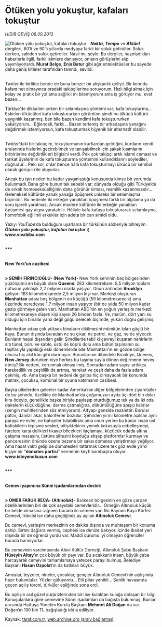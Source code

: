 # Ötüken yolu yokuştur, kafaları tokuştur

*HIDIR GEVİŞ 08.09.2013*

<div class="yazi"><img align="left" alt="Ötüken yolu yokuştur, kafaları tokuştur" border="0" src="http://www.taraf.com.tr/fotoraflar/makaleler/otuken-yolu-yokustur-kafalari-tokustur_3458_orijinal.jpg" style="border-right-width:10px; border-color:#FFFFFF"/><p><b><i>Nokta</i></b>, <b><i>Tempo</i></b> ve <b><i>Aktüel</i></b> dergileri, 80’li ve 90’lı yıllarda medyaya farklı bir soluk getirdiler. Soluk derken, sahiden soluk getirdiler. Nasıl mı, şöyle: Bu dergiler, hazırladıkları haberlerle ilgili, farklı isimlere danışıyor, onların görüşlerini alıp yayımlıyorlardı. <b>Murat Belge</b>, <b>Enis Batur</b> gibi ağır entelektüeller bu sayede daha geniş kitleler tarafından tanındı, sevildi.</p>
<p><i><br/>Twitter</i> ile birlikte bende de buna benzer bir alışkanlık gelişti. Bir konuda kafam net olmayınca oradaki takipçilerime soruyorum. Hızlı bilgi almak için kolay ve pratik bir yol ama sağlıklı mı bilemiyorum ama iş görüyor mu, evet bazen...</p>
<p>Türkiye’de dikkatimi çeken bir selamlaşma yöntemi var; kafa tokuşturma... Eskiden ülkücüleri kafa tokuştururken görürdüm şimdi bu ülkücü kültürü yaygınlık kazanmış, ben bile bazen kendimi kafa tokuştururken yakalıyorum... Eğlenceli, farklı... Bazen terlemiş bir arkadaşına yanağını değdirmek istemiyorsun, kafa tokuşturmak hijyenik bir alternatif olabilir.</p>
<p><i><br/>Twitter</i>’daki bir takipçim, tokuşturmanın kurtlardan geldiğini, kurtların kendi aralarında hislerini geçirebilmek ve tanışabilmek için şakak kısımlarını birbirlerine değdirdikleri bilgisini verdi. Pek çok takipçi artık İslami cemaat ve tarikat üyelerinin de kafa tokuşturma yöntemini kullandıklarını söylediler, doğrudur... Peki sol, onlar bence hâlâ kafa tokuşturmayı ülkücü bir sembol olarak görüp irrite oluyorlar. </p>
<p>Ancak bu işin neden bu kadar yaygınlaştığı konusunda kimse bir yorumda bulunmadı. Bana göre bunun tek sebebi var; dünyada olduğu gibi Türkiye’de de erkek homoseksüelliğinin daha görünür olması, resmîlik kazanmasıdır... Geleneksel kültürde yanak yanağa öpüşmek uniseks bir selamlaşma biçimidir. Bu nedenle iki erkeğin yanaktan öpüşmesi farklı bir algılama ya da soru işareti yaratmaz. Ancak modern kültürde iki erkeğin yanaktan öpüşmesi gay algısı yaratabilir. Hâliyle kafa kafaya tokuşturarak selamlaşma, homofobik eğilimli erkekler için adeta bir can simidi oldu.</p>
<p>Yazıyı <i>YouTube</i>’da bulduğum uyarlama bir türkünün sözleriyle bitireyim: <b><i>Ötüken yolu yokuştur, kafaları tokuştur </i>:)</b> <b><br/>www.vivahiba.com</b></p>
<p><b><br/>***</b></p>
<p><b><br/>New York’un cazibesi</b></p>
<p><b><br/>» SEMİH FIRINCIOĞLU- (New York)- </b>New York şehrinin beş bölgesinden yüzölçümü en büyük olanı <b>Queens</b>: 283 kilometrekare. 8,5 milyon toplam nüfusun yaklaşık 2,2 milyonu orada yaşıyor. Onun ardından <b>Brooklyn</b> geliyor: 183 kilometrekarede 2,5 milyon kişi var. Merkezi oluşturan <b>Manhattan</b> adası beş bölgenin en küçüğü (59 kilometrekarecik) ama üzerinde neredeyse 1,7 milyon insan yaşıyor (bir de yılda 50 milyon kadar gezip görmeye gelen var). Manhattan ABD’nin en yoğun yerleşim merkezi: kilometrekareye düşen kişi sayısı 26 binden fazla. Ve, malûm, dört yanı su olduğu için binalar yana değil göğü delecek biçimde, yukarı doğru gelişmiş.</p>
<p>Manhattan adası çok yüksek binaların dikilmesini mümkün kılan güçlü bir kaya. Bunun dışında buradan ne su çıkar, ne petrol, ne gaz, ne de yiyecek. Bunların hepsi dışarıdan gelir. Şimdilerde tabii ki çevreyi kuşatan nehirlerin altı tünel, boru ve kablo, üstü de köprü dolu ama bütün taşımanın su taşıtlarıyla yapıldığı eski dönemlerde bile Manhattan’ın en gözde bölge olması hiç akıl kârı gibi durmuyor. Burunlarının dibindeki Brooklyn, Queens, <b>New Jersey</b> dururken niye herkes bu taşıma suyla dönen değirmene heves etmiş? Bir nedeni, korunmalı olması imiş. Sonradan adam sayısı arttıkça hareketlilik ve çeşitlilik de artmış, hareket ve çeşit daha da fazla adam çekmiş, vb. Ama başka bir nedeni de galiba hiç olmayacak bir konumda matrak, çocuksu, komünal bir oyuna katılmanın cazibesi. </p>
<p>Başka ülkelerden gelenler kadar Amerika’nın diğer bölgelerinden ziyaretçiler de bu şehirde, özellikle de Manhattan’da çoğumuzun ayda üç-dört bin dolar kira ödeyip, genellikle başka biriyle paylaşıp oturduğumuz tek ya da iki oda dairelerin küçüklüğüne, derme çatmalığına, döküntülüğüne apışıp kalırlar (zengin muhitlerinden söz etmiyorum). Altyapı genelde rezalettir: Borular patlar, damlar akar, kaloriferler bozulur. Şehirden yirmi kilometre açılsan aynı paraya ne evler, ne bahçeler tutabilirsin ama onun yerine bu kadar insan üst kattakilerin tepişme sesleri, bitişiktekinin yemek kokusuyla cebelleşmeyi, farelere karşı delikleri tıkayıp böcekleri ilaçlamayı, küçücük odada altına çalışma masasını, üstüne şiltesini koyduğu ahşap platformlar kurmayı ve penceresinin önünde özene bezene bir saksı domates yetiştirmeyi yeğliyor. Ama hasat vakti gelip de domatesleri tattırmak üzere tek göz evde yirmi kişiye bir “<b>domates partisi</b>” vermenin keyfi bambaşka oluyor.<b><br/>www.isteyenokusun.com</b></p>
<p><b><br/>***</b></p>
<p><b><br/>Cemevi yapımına Sünni işadamlarından destek</b></p>
<p><b><br/>» </b><b>ÖMER FARUK RECA- (Altınoluk)-</b> Balıkesir bölgesinin en göze çarpan özelliklerinden biri de çok sayıdaki cemevleridir... Örneğin Altınoluk küçük bir belde olmasına rağmen burada iki cemevi var: İlki Bayram Kaya Körfez Cemevi, ikincisi ise daha geçtiğimiz ay açılan <b>Altınoluk Cemevi</b>. </p>
<p>Bu cemevi, yerleşim merkezinin on dakika dışında ve muhteşem bir konuma sahip. Sırtını dağlara vermiş, cephesi ise denize bakıyor. İçinde ibadet yeri dışında bir de öğrenci yurdu var. Maddi durumu iyi olmayan öğrenciler burada barınıyorlar.</p>
<p>Bu cemevinin varolmasında Alevi Kültür Derneği, Altınoluk Şube Başkanı <b>Hüseyin Altay</b>’ın çok büyük bir payı var. Bu sıcakkanlı insan, büyük çaba harcayarak cemevini tamamlamaya yetecek parayı bulmuş. Belediye Başkanı <b>Hasan Özpolat</b>’ın da katkıları büyük. </p>
<p>Amcalar, teyzeler, nineler, çocuklar, gençler Altınoluk Cemevi’nin açılışında hazır bulundular. Yüzler gülüyordu... Etli pilav yenildi... Şenlik havasında geçen açılış töreni, türküler eşliğinde sona erdi.</p>
<p>Bu açılışın asıl güzel sürprizlerinden biri ise kulaktan kulağa dolaşan bir bilgi. Konuşulanlara göre cemevine Sünni işadamları da bağışta bulunmuş. Bunlar arasında Hattuşa Yönetim Kurulu Başkanı <b>Mehmet Ali Doğan</b> da var. Doğan’ın 100 bin TL bağışladığı iddia ediliyor.</p>
</div>

Kaynak: [taraf.com.tr](http://www.taraf.com.tr:80/hidir-gevis-2/makale-otuken-yolu-yokustur-kafalari-tokustur.htm), [web.archive.org (arşiv bağlantısı)](http://web.archive.org/web/20130909055927/http://www.taraf.com.tr:80/hidir-gevis-2/makale-otuken-yolu-yokustur-kafalari-tokustur.htm)
